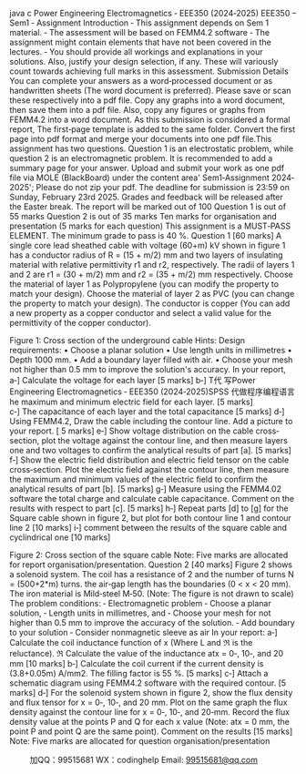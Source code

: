 java c
Power Engineering Electromagnetics ‐ EEE350       (2024‐2025) 
EEE350 – Sem1 ‐ Assignment 
Introduction
‐             This assignment depends   on   Sem   1   material.
‐ The assessment will   be   based on   FEMM4.2 software
‐          The assignment   might   contain   elements   that   have   not   been   covered   in   the   lectures.         ‐   You   should   provide   all   workings   and   explanations   in   your   solutions.   Also, justify   your
design selection, if any. These will   variously count towards achieving full marks in this   assessment.
Submission Details You can complete your answers as a word‐processed document or as handwritten sheets   (The word   document   is   preferred).   Please   save   or scan these   respectively   into   a   pdf file.   Copy   any   graphs   into   a   word   document,   then   save   them   into   a   pdf   file.   Also,   copy   any   figures or graphs from   FEMM4.2   into a word document. As this submission   is   considered   a   formal   report,   The   first‐page   template   is   added   to   the   same   folder.   Convert   the   first   page   into   pdf format and   merge your documents   into one   pdf file.This assignment has two questions. Question 1 is an electrostatic problem,    while   question   2   is   an   electromagnetic   problem.   It   is   recommended   to   add   a   summary   page   for your   answer.
Upload   and   submit   your   work   as   one   pdf file   via   MOLE   (BlackBoard)   under   the   content   area' Sem1‐Assignment   2024‐2025';   Please   do   not zip your   pdf.
The deadline for submission   is 23:59   on   Sunday,   February   23rd 2025.
Grades   and feedback will   be   released after the   Easter   break.
The   report will   be   marked out   of   100
Question   1   is out of   55   marks
Question   2   is out of   35   marks
Ten   marks for organisation and   presentation   (5   marks for each   question)
This assignment   is   a MUST‐PASS ELEMENT. The   minimum grade to   pass   is   40   %.
Question 1 [60 marks] A   single   core lead   sheathed cable   with   voltage (60+m)    kV shown    in   figure 1 has a   conductor radius of R = (15 + m/2) mm and two   layers of insulating material   with   relative   permittivity r1 and r2,   respectively. The   radii   of   layers   1   and   2   are r1 = (30 + m/2) mm and r2 = (35 + m/2) mm respectively.   Choose   the   material   of   layer   1   as   Polypropylene   (you   can   modify   the   property   to   match   your   design).   Choose   the   material   of   layer   2   as   PVC   (you   can   change   the   property to   match your   design). The   conductor   is   copper   (You   can add a new property as a copper conductor and select a valid value for the permittivity   of the copper   conductor).

Figure   1: Cross section of the   underground   cable
Hints:   Design   requirements:
•          Choose   a   planar   solution
•            Use   length   units   in   millimetres
•            Depth   1000   mm.
•          Add a   boundary   layer filled   with   air.
•          Choose your   mesh   not   higher than 0.5   mm to   improve the   solution's   accuracy.
In your report, 
a‐] Calculate the voltage for   each   layer                                                                        [5   marks]
b‐] T代 写Power Engineering Electromagnetics ‐ EEE350 (2024‐2025)SPSS
代做程序编程语言he   maximum and   minimum electric field for each   layer. [5   marks]  
c‐] The capacitance of each   layer   and the   total   capacitance                               [5   marks]
d‐]   Using   FEMM4.2,   Draw the cable   including the contour   line. Add a   picture   to   your   report.   [   5   marks]
e‐] Show voltage distribution on the cable   cross‐section, plot the voltage against the contour line, and then   measure   layers one and two voltages   to   confirm   the   analytical   results   of   part   [a]. [5   marks] 
f‐]   Show   the   electric   field   distribution   and   electric   field   tensor   on   the   cable   cross‐section. Plot   the   electric   field   against   the   contour   line,   then   measure   the   maximum   and   minimum   values   of the electric field to confirm the   analytical   results   of   part   [b]. [5   marks] 
g‐]   Measure   using the   FEMM4.02 software the total charge and calculate cable   capacitance. Comment on the   results with   respect to   part   [c]. [5   marks] 
h‐]   Repeat   parts   [d] to   [g] for the   Square   cable   shown   in figure   2,   but   plot   for   both   contour line   1   and contour   line   2           [10   marks]
i‐] comment   between the   results of the square   cable   and   cyclindrical   one                           [10   marks]

Figure 2: Cross   section   of the   square   cable
Note:
Five   marks are allocated for   report organisation/presentation.
Question 2 [40 marks] Figure   2   shows   a   solenoid system. The   coil   has   a   resistance   of   2             and   the   number   of   turns   N   =    (500+2*m)   turns.   the    air‐gap    length    has   the    boundaries    (0    < x < 20 mm). The iron material is Mild‐steel M‐50. (Note: The figure is not drawn to scale)
The problem conditions: 
‐                Electromagnetic   problem
‐               Choose a   planar solution,
‐               Length   units   in   millimetres, and
‐   Choose your   mesh for   not   higher than 0.5   mm to   improve the accuracy   of the   solution.
‐             Add   boundary   to   your   solution
‐             Consider   nonmagnetic   sleeve   as   air
In your report: a‐]   Calculate   the   coil   inductance   function   of x (Where L   and       ℜ       is   the   reluctance).
ℜ
                           Calculate the value of the   inductance atx =   0‐,   10‐,   and   20   mm                                    [10   marks]
b‐] Calculate the coil current   if the current   density   is   (3.8+0.05m)   A/mm2.   The   filling   factor   is   55 %.                   [5   marks]
c‐] Attach a schematic   diagram   using   FEMM4.2 software with the   required   contour.                                    [5   marks]
d‐]   For the solenoid system shown   in figure 2,   show the   flux   density   and flux   tensor   for x = 0‐,   10‐, and 20   mm.   Plot on the same   graph   the   flux   density   against   the   contour   line   for x = 0‐,   10‐, and 20‐mm. Record the flux density value at the points   P and   Q for each x value   (Note: atx = 0   mm, the   point   P and   point   Q   are   the   same   point).   Comment   on   the   results [15   marks] 
Note:
Five   marks are allocated for question   organisation/presentation



         
加QQ：99515681  WX：codinghelp  Email: 99515681@qq.com
